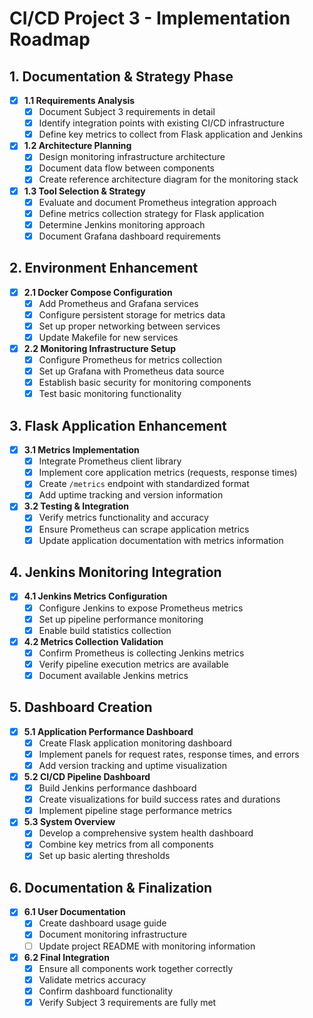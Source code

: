 # CI/CD Project 3 - Implementation Roadmap

## 1. Documentation & Strategy Phase

- [x] **1.1 Requirements Analysis**
  - [x] Document Subject 3 requirements in detail
  - [x] Identify integration points with existing CI/CD infrastructure
  - [x] Define key metrics to collect from Flask application and Jenkins

- [x] **1.2 Architecture Planning**
  - [x] Design monitoring infrastructure architecture
  - [x] Document data flow between components
  - [x] Create reference architecture diagram for the monitoring stack

- [x] **1.3 Tool Selection & Strategy**
  - [x] Evaluate and document Prometheus integration approach
  - [x] Define metrics collection strategy for Flask application
  - [x] Determine Jenkins monitoring approach
  - [x] Document Grafana dashboard requirements

## 2. Environment Enhancement

- [x] **2.1 Docker Compose Configuration**
  - [x] Add Prometheus and Grafana services
  - [x] Configure persistent storage for metrics data
  - [x] Set up proper networking between services
  - [x] Update Makefile for new services

- [x] **2.2 Monitoring Infrastructure Setup**
  - [x] Configure Prometheus for metrics collection
  - [x] Set up Grafana with Prometheus data source
  - [x] Establish basic security for monitoring components
  - [x] Test basic monitoring functionality

## 3. Flask Application Enhancement

- [x] **3.1 Metrics Implementation**
  - [x] Integrate Prometheus client library
  - [x] Implement core application metrics (requests, response times)
  - [x] Create `/metrics` endpoint with standardized format
  - [x] Add uptime tracking and version information

- [x] **3.2 Testing & Integration**
  - [x] Verify metrics functionality and accuracy
  - [x] Ensure Prometheus can scrape application metrics
  - [x] Update application documentation with metrics information

## 4. Jenkins Monitoring Integration

- [x] **4.1 Jenkins Metrics Configuration**
  - [x] Configure Jenkins to expose Prometheus metrics
  - [x] Set up pipeline performance monitoring
  - [x] Enable build statistics collection

- [x] **4.2 Metrics Collection Validation**
  - [x] Confirm Prometheus is collecting Jenkins metrics
  - [x] Verify pipeline execution metrics are available
  - [x] Document available Jenkins metrics

## 5. Dashboard Creation

- [x] **5.1 Application Performance Dashboard**
  - [x] Create Flask application monitoring dashboard
  - [x] Implement panels for request rates, response times, and errors
  - [x] Add version tracking and uptime visualization

- [x] **5.2 CI/CD Pipeline Dashboard**
  - [x] Build Jenkins performance dashboard
  - [x] Create visualizations for build success rates and durations
  - [x] Implement pipeline stage performance metrics

- [x] **5.3 System Overview**
  - [x] Develop a comprehensive system health dashboard
  - [x] Combine key metrics from all components
  - [x] Set up basic alerting thresholds

## 6. Documentation & Finalization

- [x] **6.1 User Documentation**
  - [x] Create dashboard usage guide
  - [x] Document monitoring infrastructure
  - [ ] Update project README with monitoring information

- [x] **6.2 Final Integration**
  - [x] Ensure all components work together correctly
  - [x] Validate metrics accuracy
  - [x] Confirm dashboard functionality
  - [x] Verify Subject 3 requirements are fully met